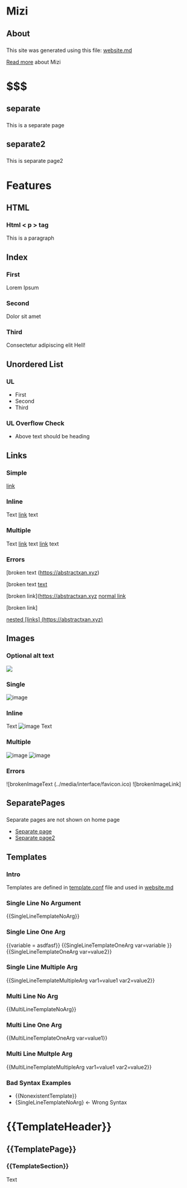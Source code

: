 # Mizi
## About
###  
This site was generated using this file: [website.md](https://raw.githubusercontent.com/AbstractXan/Mizi/master/src/website.md)

[Read more](https://github.com/abstractxan/mizi) about Mizi

# $$$ 
## separate
### 
This is a separate page
## separate2
###  
This is separate page2

# Features
## HTML
### Html &lt; p &gt; tag
<p>This is a paragraph</p>

## Index
### First
Lorem Ipsum
### Second
Dolor sit amet
### Third
Consectetur adipiscing elit
Hell!

## Unordered List
### UL
- First
- Second
- Third
### UL Overflow Check
- Above text should be heading 

## Links
### Simple
[link](https://www.abstractxan.xyz)
### Inline
Text [link](https://abstractxan.xyz) text
### Multiple
Text [link](https://abstractxan.xyz) text [link](https://abstractxan.xyz) text
### Errors
[broken text (https://abstractxan.xyz)

[broken text [text](https://abstractxan.xyz)

[broken link](https://abstractxan.xyz [normal link](https://www.abstractxan.xyz)

[broken link]

[nested [links] (https://abstractxan.xyz)](https://google.com)

## Images
### Optional alt text
![](../media/interface/favicon.ico)
### Single
![image](../media/interface/favicon.ico)
### Inline
Text ![image](../media/interface/favicon.ico) Text
### Multiple
![image](../media/interface/favicon.ico) ![image](../media/interface/favicon.ico)
### Errors
![brokenImageText (../media/interface/favicon.ico)
![brokenImageLink]

## SeparatePages
### 
Separate pages are not shown on home page
- [Separate page](separate.html)
- [Separate page2](separate2.html)


## Templates
### Intro
Templates are defined in [template.conf](https://raw.githubusercontent.com/AbstractXan/Mizi/master/src/template.conf) file and used in [website.md](https://raw.githubusercontent.com/AbstractXan/Mizi/master/src/website.md)

### Single Line No Argument
{{SingleLineTemplateNoArg}}

### Single Line One Arg
{{variable = asdfasf}}
{{SingleLineTemplateOneArg var=variable }}
{{SingleLineTemplateOneArg var=value2}}

### Single Line Multiple Arg
{{SingleLineTemplateMultipleArg var1=value1 var2=value2}}

### Multi Line No Arg
{{MultiLineTemplateNoArg}}

### Multi Line One Arg
{{MultiLineTemplateOneArg var=value1}}

### Multi Line Multple Arg
{{MultiLineTemplateMultipleArg var1=value1 var2=value2}}

### Bad Syntax Examples
- {{NonexistentTemplate}}
- {SingleLineTemplateNoArg} <- Wrong Syntax

# {{TemplateHeader}}
## {{TemplatePage}}
### {{TemplateSection}}
Text